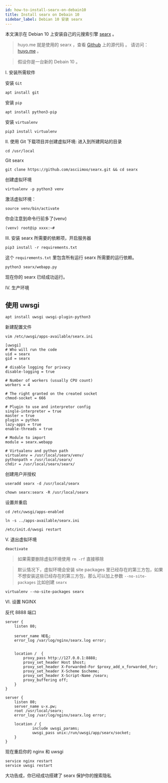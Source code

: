 ```yaml
---
id: how-to-install-searx-on-debain10
title: Install searx on Debain 10
sidebar_label: Debian 10 安装 searx
---
```

本文演示在 Debian 10 上安装自己的元搜索引擎 [searx](https://github.com/asciimoo/searx) 。

> huyo.me 就是使用的 searx ，查看 [Github](https://github.com/unusme/searx) 上的源代码 。 请访问：[huyo.me](http://huyo.me/) 。

> 假设你是一台新的 Debain 10 。

Ⅰ. 安装所需软件

安装 `Git`

```
apt install git
```

安装 `pip`

```
apt install python3-pip
```

安装 `virtualenv`

```
pip3 install virtualenv
```

Ⅱ. 使用 Git 下载项目并创建虚拟环境: 进入到所建网站的目录

```
cd /usr/local
```

Git searx

```
git clone https://github.com/asciimoo/searx.git && cd searx
```

创建虚拟环境

```
virtualenv -p python3 venv
```

激活虚拟环境：

```
source venv/bin/activate 
```

你会注意到命令行前多了(venv)

```
(venv) root@ip xxxx:~# 
```

Ⅲ. 安装 searx 所需要的依赖项，开启服务器

```
pip3 install -r requirements.txt
```

这个 `requirements.txt` 里包含所有运行 searx 所需要的运行依赖。

```
python3 searx/webapp.py
```

现在你的 searx 已经成功运行。

Ⅳ. 生产环境

## **使用 uwsgi**

```
apt install uwsgi uwsgi-plugin-python3
```

新建配置文件

```
vim /etc/uwsgi/apps-available/searx.ini
```

```
[uwsgi]
# Who will run the code
uid = searx
gid = searx

# disable logging for privacy
disable-logging = true

# Number of workers (usually CPU count)
workers = 4

# The right granted on the created socket
chmod-socket = 666

# Plugin to use and interpretor config
single-interpreter = true
master = true
plugin = python
lazy-apps = true
enable-threads = true

# Module to import
module = searx.webapp

# Virtualenv and python path
virtualenv = /usr/local/searx/venv/
pythonpath = /usr/local/searx/
chdir = /usr/local/searx/searx/
```

创建用户并授权

```
useradd searx -d /usr/local/searx
```

```
chown searx:searx -R /usr/local/searx
```

设置并重启

```
cd /etc/uwsgi/apps-enabled
```

```
ln -s ../apps-available/searx.ini
```

```
/etc/init.d/uwsgi restart
```

Ⅴ. 退出虚拟环境

```
deactivate
```

> 如果需要删除虚拟环境使用 `rm -rf` 直接移除

> 默认情况下，虚拟环境会安装 site packages 里已经存在的第三方包，如果不想安装这些已经存在的第三方包，那么可以加上参数 `--no-site-packages` 比如创建 `searx`

```
virtualenv --no-site-packages searx
```

Ⅵ. 设置 NGINX

反代 8888 端口

```
server {
    listen 80;

    server_name 域名;
    error_log /var/log/nginx/searx.log error;
    

    location /  { 
        proxy_pass http://127.0.0.1:8888;
        proxy_set_header Host $host;
        proxy_set_header X-Forwarded-For $proxy_add_x_forwarded_for;
        proxy_set_header X-Scheme $scheme;
        proxy_set_header X-Script-Name /searx;
        proxy_buffering off;
    }
}
```

```
server {
    listen 80;
    server_name u-x.pw;
    root /usr/local/searx;
    error_log /var/log/nginx/searx.log error;

    location / {
            include uwsgi_params;
            uwsgi_pass unix:/run/uwsgi/app/searx/socket;
    }
}
```

现在重启你的 nginx 和 uwsgi

```
service nginx restart
service uwsgi restart
```

大功告成，你已经成功搭建了 searx 保护你的搜索隐私

